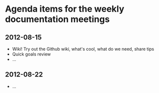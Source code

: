 # Agenda items for the weekly documentation meetings

## 2012-08-15
* Wiki! Try out the Github wiki, what's cool, what do we need, share tips
* Quick goals review
* ...

## 2012-08-22
* ...

